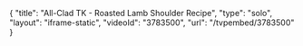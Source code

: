 {
    "title": "All-Clad TK - Roasted Lamb Shoulder Recipe",
    "type": "solo",
    "layout": "iframe-static",
    "videoId": "3783500",
    "url": "\/tvpembed\/3783500"
}